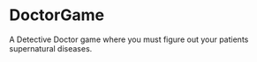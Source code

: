 # DoctorGame
A Detective Doctor game where you must figure out your patients supernatural diseases.
